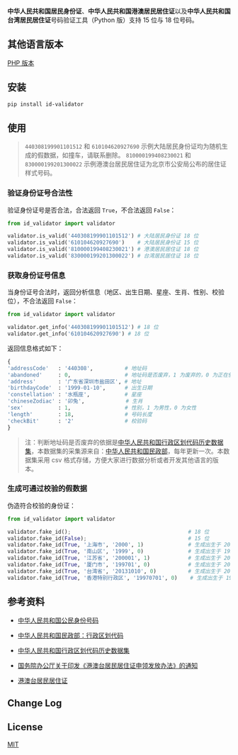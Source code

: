 

**中华人民共和国居民身份证**、**中华人民共和国港澳居民居住证**以及**中华人民共和国台湾居民居住证**号码验证工具（Python 版）支持 15 位与 18 位号码。

## 其他语言版本

[PHP 版本](https://github.com/jxlwqq/id-validator)


## 安装

```bash
pip install id-validator
```
 

## 使用

> `440308199901101512` 和 `610104620927690` 示例大陆居民身份证均为随机生成的假数据，如撞车，请联系删除。
> `810000199408230021` 和 `830000199201300022` 示例港澳台居民居住证为北京市公安局公布的居住证样式号码。

### 验证身份证号合法性

验证身份证号是否合法，合法返回 `True`，不合法返回 `False`：

```python
from id_validator import validator

validator.is_valid('440308199901101512') # 大陆居民身份证 18 位
validator.is_valid('610104620927690')    # 大陆居民身份证 15 位
validator.is_valid('810000199408230021') # 港澳居民居住证 18 位
validator.is_valid('830000199201300022') # 台湾居民居住证 18 位
```


### 获取身份证号信息

当身份证号合法时，返回分析信息（地区、出生日期、星座、生肖、性别、校验位），不合法返回 `False`：
```python
from id_validator import validator

validator.get_info('440308199901101512') # 18 位
validator.get_info('610104620927690') # 18 位
```

返回信息格式如下：

```python
{
'addressCode'   : '440308',          # 地址码   
'abandoned'     : 0,                 # 地址码是否废弃，1 为废弃的，0 为正在使用的
'address'       : '广东省深圳市盐田区', # 地址
'birthdayCode'  : '1999-01-10',      # 出生日期
'constellation' : '水瓶座',           # 星座
'chineseZodiac' : '卯兔',             # 生肖
'sex'           : 1,                 # 性别，1 为男性，0 为女性
'length'        : 18,                # 号码长度
'checkBit'      : '2'                # 校验码
}
```

> 注：判断地址码是否废弃的依据是[中华人民共和国行政区划代码历史数据集](https://github.com/jxlwqq/address-code-of-china)，本数据集的采集源来自：[中华人民共和国民政部](http://www.mca.gov.cn/article/sj/xzqh//1980/)，每年更新一次。本数据集采用 csv 格式存储，方便大家进行数据分析或者开发其他语言的版本。

### 生成可通过校验的假数据
伪造符合校验的身份证：
```python
from id_validator import validator

validator.fake_id();                                     # 18 位
validator.fake_id(False);                                # 15 位
validator.fake_id(True, '上海市', '2000', 1)              # 生成出生于 2000 年上海市的男性居民身份证
validator.fake_id(True, '南山区', '1999', 0)              # 生成出生于 1999 年广东省深圳市南山区的女性居民身份证
validator.fake_id(True, '江苏省', '200001', 1)            # 生成出生于 2000 年 1 月江苏省的男性居民身份证
validator.fake_id(True, '厦门市', '199701', 0)            # 生成出生于 2000 年 1 月福建省厦门市的女性居民身份证
validator.fake_id(True, '台湾省', '20131010', 0)          # 生成出生于 2013 年 10 月 10 日台湾省的女性居民居住证
validator.fake_id(True, '香港特别行政区', '19970701', 0)    # 生成出生于 1997 年 7 月 1 日香港特别行政区的女性居民居住证
``` 

## 参考资料

* [中华人民共和国公民身份号码](https://zh.wikipedia.org/wiki/中华人民共和国公民身份号码)

* [中华人民共和国民政部：行政区划代码](http://www.mca.gov.cn/article/sj/xzqh/)

* [中华人民共和国行政区划代码历史数据集](https://github.com/jxlwqq/address-code-of-china)

* [国务院办公厅关于印发《港澳台居民居住证申领发放办法》的通知](http://www.gov.cn/zhengce/content/2018-08/19/content_5314865.htm)

* [港澳台居民居住证](https://zh.wikipedia.org/wiki/港澳台居民居住证)

## Change Log


## License
[MIT](LICENSE)


